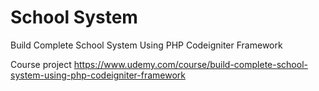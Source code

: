 # School System
Build Complete School System Using PHP Codeigniter Framework

Course project
https://www.udemy.com/course/build-complete-school-system-using-php-codeigniter-framework
